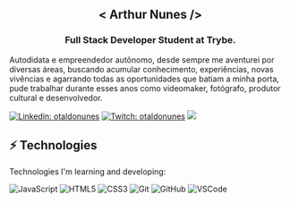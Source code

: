 <h2 align="center">< Arthur Nunes /></h2>
<h3 align="center">Full Stack Developer Student at Trybe.</h3>

Autodidata e empreendedor autônomo, desde sempre me aventurei por diversas áreas, buscando acumular conhecimento, experiências, novas vivências e agarrando todas as oportunidades que batiam a minha porta, pude trabalhar durante esses anos como videomaker, fotógrafo, produtor cultural e desenvolvedor.

[![Linkedin: otaldonunes](https://img.shields.io/badge/-Linkedin-blue?style=flat-square&logo=Linkedin&logoColor=white&link=https://www.linkedin.com/in/otaldonunes)](https://www.linkedin.com/in/otaldonunes)
[![Twitch: otaldonunes](https://img.shields.io/badge/-Twitch-blueviolet?style=flat-square&logo=Twitch&logoColor=white&link=https://www.twitch.tv/otaldonunes)](https://www.twitch.tv/otaldonunes)
![](https://komarev.com/ghpvc/?username=otaldonunes&color=blueviolet&style=flat-square)

## ⚡ Technologies

Technologies I'm learning and developing:

![JavaScript](https://img.shields.io/badge/-JavaScript-black?style=flat-square&logo=javascript)
![HTML5](https://img.shields.io/badge/-HTML5-E34F26?style=flat-square&logo=html5&logoColor=white)
![CSS3](https://img.shields.io/badge/-CSS3-1572B6?style=flat-square&logo=css3)
![Git](https://img.shields.io/badge/-Git-black?style=flat-square&logo=git)
![GitHub](https://img.shields.io/badge/-GitHub-181717?style=flat-square&logo=github)
![VSCode](https://img.shields.io/badge/-VSCode-007ACC?style=flat-square&logo=visual-studio-code&logoColor=white)

